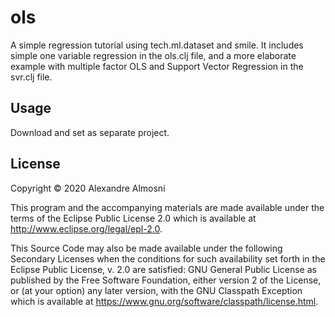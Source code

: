 # ols

A simple regression tutorial using tech.ml.dataset and smile. It includes simple one variable regression in the ols.clj file, and a more elaborate example with multiple factor OLS and Support Vector Regression in the svr.clj file.

## Usage

Download and set as separate project.

## License

Copyright © 2020 Alexandre Almosni

This program and the accompanying materials are made available under the
terms of the Eclipse Public License 2.0 which is available at
http://www.eclipse.org/legal/epl-2.0.

This Source Code may also be made available under the following Secondary
Licenses when the conditions for such availability set forth in the Eclipse
Public License, v. 2.0 are satisfied: GNU General Public License as published by
the Free Software Foundation, either version 2 of the License, or (at your
option) any later version, with the GNU Classpath Exception which is available
at https://www.gnu.org/software/classpath/license.html.
